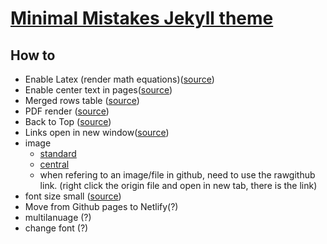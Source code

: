 # [Minimal Mistakes Jekyll theme](https://mmistakes.github.io/minimal-mistakes/)


How to
------------------
- Enable Latex (render math equations)([source](https://github.com/mmistakes/minimal-mistakes/issues/735))
- Enable center text in pages([source](https://stackoverflow.com/questions/3912694/using-markdown-how-do-i-center-an-image-and-its-caption/43691451))
- Merged rows table ([source](https://stackoverflow.com/questions/46621765/can-i-merge-table-rows-in-markdown))
- PDF render ([source](https://jamesonzimmer.com/simple-pdf-embed-for-jekyll/))
- Back to Top ([source](https://github.com/vfeskov/vanilla-back-to-top/blob/v7.2.0/EXAMPLES.md))
- Links open in new window([source](https://stackoverflow.com/questions/3492153/markdown-open-a-new-window-link))
- image 
  - [standard](https://mmistakes.github.io/minimal-mistakes/post%20formats/post-image-standard/)
  - [central](https://gist.github.com/DavidWells/7d2e0e1bc78f4ac59a123ddf8b74932d)
  - when refering to an image/file in github, need to use the rawgithub link. (right click the origin file and open in new tab, there is the link)
- font size small ([source](https://meta.stackexchange.com/questions/26756/how-do-i-use-a-small-font-size-in-questions-and-answers))
- Move from Github pages to Netlify(?)
- multilanuage (?)
- change font (?)
